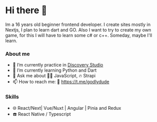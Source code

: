 # Hi there 👋
Im a 16 years old beginner frontend developer. I create sites mostly in Nextjs, I plan to learn dart and GO. Also I want to try to create my own game, for this I will have to learn some c# or c++. Someday, maybe I'll learn.

### About me
- 🔭 I’m currently practice in [Discovery Studio](https://discoverystudio.org/en)
- 🌱 I’m currently learning Python and Dart
- 💬 Ask me about 🧑‍💻 JavaScript, 🔥 Strapi
- 📫 How to reach me: 📧 https://t.me/godlydude


### Skills 
- 🌐 React/Next| Vue/Nuxt | Angular | Pinia and Redux
- ☎️ React Native / Typescript
